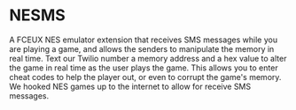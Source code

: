 # NESMS
A FCEUX NES emulator extension that receives SMS messages while you are playing a game, and allows the senders to manipulate the memory in real time. Text our Twilio number a memory address and a hex value to alter the game in real time as the user plays the game. This allows you to enter cheat codes to help the player out, or even to corrupt the game's memory. We hooked NES games up to the internet to allow for receive SMS messages.
